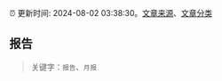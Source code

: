 :alarm_clock: 更新时间: 2024-08-02 03:38:30。[文章来源](/README.md)、[文章分类](/TAGS.md)

## 报告


> 关键字：`报告`、`月报`



